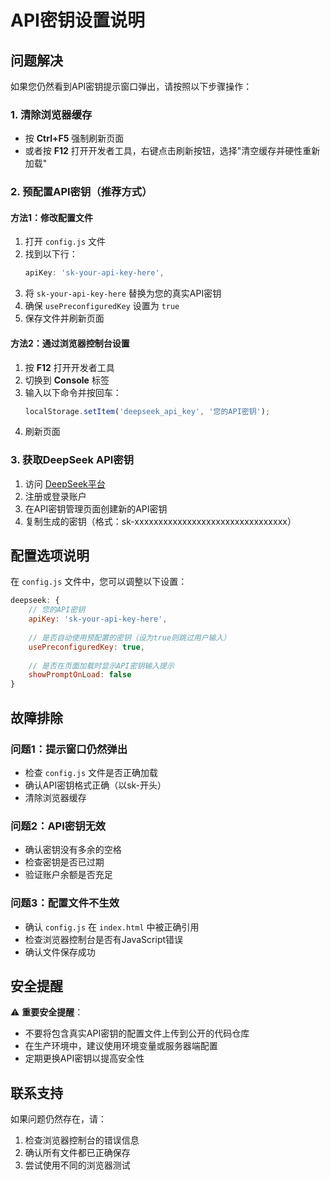 # API密钥设置说明

## 问题解决

如果您仍然看到API密钥提示窗口弹出，请按照以下步骤操作：

### 1. 清除浏览器缓存
- 按 **Ctrl+F5** 强制刷新页面
- 或者按 **F12** 打开开发者工具，右键点击刷新按钮，选择"清空缓存并硬性重新加载"

### 2. 预配置API密钥（推荐方式）

#### 方法1：修改配置文件
1. 打开 `config.js` 文件
2. 找到以下行：
   ```javascript
   apiKey: 'sk-your-api-key-here',
   ```
3. 将 `sk-your-api-key-here` 替换为您的真实API密钥
4. 确保 `usePreconfiguredKey` 设置为 `true`
5. 保存文件并刷新页面

#### 方法2：通过浏览器控制台设置
1. 按 **F12** 打开开发者工具
2. 切换到 **Console** 标签
3. 输入以下命令并按回车：
   ```javascript
   localStorage.setItem('deepseek_api_key', '您的API密钥');
   ```
4. 刷新页面

### 3. 获取DeepSeek API密钥
1. 访问 [DeepSeek平台](https://platform.deepseek.com/)
2. 注册或登录账户
3. 在API密钥管理页面创建新的API密钥
4. 复制生成的密钥（格式：sk-xxxxxxxxxxxxxxxxxxxxxxxxxxxxxxxx）

## 配置选项说明

在 `config.js` 文件中，您可以调整以下设置：

```javascript
deepseek: {
    // 您的API密钥
    apiKey: 'sk-your-api-key-here',
    
    // 是否自动使用预配置的密钥（设为true则跳过用户输入）
    usePreconfiguredKey: true,
    
    // 是否在页面加载时显示API密钥输入提示
    showPromptOnLoad: false
}
```

## 故障排除

### 问题1：提示窗口仍然弹出
- 检查 `config.js` 文件是否正确加载
- 确认API密钥格式正确（以sk-开头）
- 清除浏览器缓存

### 问题2：API密钥无效
- 确认密钥没有多余的空格
- 检查密钥是否已过期
- 验证账户余额是否充足

### 问题3：配置文件不生效
- 确认 `config.js` 在 `index.html` 中被正确引用
- 检查浏览器控制台是否有JavaScript错误
- 确认文件保存成功

## 安全提醒

⚠️ **重要安全提醒**：
- 不要将包含真实API密钥的配置文件上传到公开的代码仓库
- 在生产环境中，建议使用环境变量或服务器端配置
- 定期更换API密钥以提高安全性

## 联系支持

如果问题仍然存在，请：
1. 检查浏览器控制台的错误信息
2. 确认所有文件都已正确保存
3. 尝试使用不同的浏览器测试
